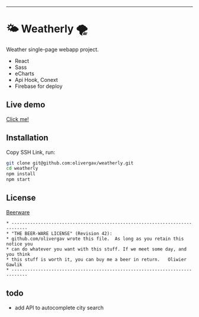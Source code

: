 ---
# 🌤️ Weatherly 🌪

Weather single-page webapp project.

- React
- Sass
- eCharts
- Api Hook, Conext
- Firebase for deploy

## Live demo

[Click me!](https://weatherly0.web.app/)

## Installation

Copy SSH Link, run:

```bash
git clone git@github.com:olivergav/weatherly.git
cd weatherly
npm install
npm start

```

## License

[Beerware](https://gist.github.com/olivergav/bd38cfc62e706f96953c2ebeed6fecaf)

```
* ----------------------------------------------------------------------------
* "THE BEER-WARE LICENSE" (Revision 42):
* github.com/olivergav wrote this file.  As long as you retain this notice you
* can do whatever you want with this stuff. If we meet some day, and you think
* this stuff is worth it, you can buy me a beer in return.   Oliwier Gawlik
* ----------------------------------------------------------------------------

```

## todo
* add API to autocomplete city search 
